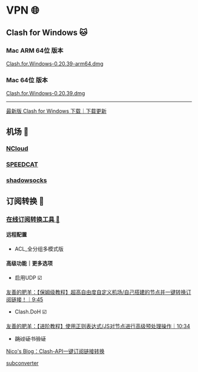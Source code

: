 # VPN 🌐

## Clash for Windows 🐱

### Mac ARM 64位 版本

[Clash.for.Windows-0.20.39-arm64.dmg](https://github.com/clashdownload/Clash_for_Windows/releases/download/0.20.39/Clash.for.Windows-0.20.39-arm64.dmg)

### Mac 64位 版本

[Clash.for.Windows-0.20.39.dmg](https://github.com/clashdownload/Clash_for_Windows/releases/download/0.20.39/Clash.for.Windows-0.20.39.dmg)

---

[最新版 Clash for Windows 下载｜下载更新](https://clashforwindows.org/clash-for-windows-download/)

## 机场 🛫

### [NCloud](https://ncloud.info)

### [SPEEDCAT](https://www.speedcat.la/)

### [shadowsocks](https://portal.shadowsocks.au/)

## 订阅转换 💞

### [在线订阅转换工具 🐑](https://suburl.v1.mk/)

#### 远程配置

- ACL_全分组多模式版

#### 高级功能｜更多选项

- 启用UDP ☑️

[友善的肥羊：【保姆级教程】超高自由度自定义机场/自己搭建的节点并一键转换订阅链接！｜9:45](https://www.youtube.com/watch?v=C4WV4223uYw)

- Clash.DoH ☑️

[友善的肥羊：【进阶教程】使用正则表达式/JS对节点进行高级预处理操作｜10:34](https://www.youtube.com/watch?v=cHs-J2P5CT0)

- ~~跳过证书验证~~

[Nico's Blog：Clash-API一键订阅链接转换](https://www.songxin.org/2023/01/12/%E5%B7%A5%E5%85%B7%E4%BD%BF%E7%94%A8/Clash-API%E4%B8%80%E9%94%AE%E8%AE%A2%E9%98%85%E9%93%BE%E6%8E%A5%E8%BD%AC%E6%8D%A2/)

[subconverter](https://github.com/tindy2013/subconverter/blob/master/README-cn.md#subconverter)